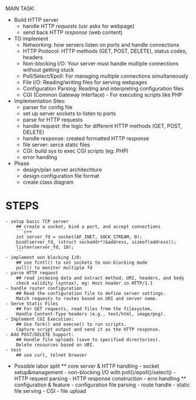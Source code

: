 MAIN TASK:
- Build HTTP server
	- handle HTTP *requests* (usr asks for webpage)
	- send back HTTP *response* (web content)
- TO implement
	- Networking: how servers listen on ports and handle connections
	- HTTP Protocol: HTTP methods (GET, POST, DELETE), status codes, headers
	- Non-blocking I/O: Your server must handle multiple connections without getting stuck
	- Poll/Select/Epoll: For managing multiple connections simultaneously
	- File I/O: Reading/writing files for serving webpages
	- Configuration Parsing: Reading and interpreting configuration files
	- CGI (Common Gateway Interface) - For executing scripts like PHP
- Implementation Steo:
	- parser for config file
	- set up server sockets to listen to ports
	- parse for HTTP requests
	- handle request: the logic for different HTTP methods (GET, POST, DELETE)
	- handle response: created formatted HTTP response
	- file server: serce static files
	- CGI: build sys to exec CGI scripts (eg: PHP)
	- error handling
- Phase
	- design/plan server architechture
	- design configuration file format
	- create class diagram
# STEPS
	- setup basic TCP server
		## create a socket, bind a port, and accept connections
		```c++
		int server_fd = socket(AF_INET, SOCK_STREAM, 0);
		bind(server_fd, (struct sockaddr*)&address, sizeof(address));
		listen(server_fd, 10);
		```
	- implement non blocking I/O:
		## use fcntl() to set sockets to non-blocking mode
		poll() to moniter multiple fd
	- parse HTTP request
		## read incmoing data and extract method, URI, headers, and body
		check validity (syntax), eg: Host header in HTTP/1.1
	- handle router configuration
		## Read the configuration file to define server settings.
		Match requests to routes based on URI and server name.
	- Serve Static Files
		## For GET requests, read files from the filesystem.
		Handle Content-Type headers (e.g., text/html, image/png).
	- Implement CGI Execution:
		## Use fork() and execve() to run scripts.
		Capture script output and send it as the HTTP response.
	- Add POST/DELETE Support:
		## Handle file uploads (save to specified directories).
		Delete resources based on URI.
	- test
		## use curl, telnet browser
- Possible labor split
	** core server & HTTP handling
		- socket setup&management
		- non-blocking I/O with poll()/epoll()/select()
		- HTTP request parsing
		- HTTP response construction
		- erro handling
	** configuration & feature
		- configuration file parsing
		- route handle
		- static file serving
		- CGI
		- file upload

